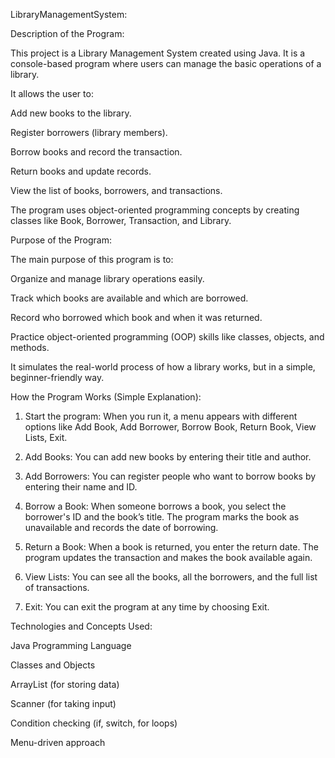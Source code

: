 LibraryManagementSystem:

Description of the Program:

This project is a Library Management System created using Java.
It is a console-based program where users can manage the basic operations of a library.

It allows the user to:

Add new books to the library.

Register borrowers (library members).

Borrow books and record the transaction.

Return books and update records.

View the list of books, borrowers, and transactions.


The program uses object-oriented programming concepts by creating classes like Book, Borrower, Transaction, and Library.



Purpose of the Program:

The main purpose of this program is to:

Organize and manage library operations easily.

Track which books are available and which are borrowed.

Record who borrowed which book and when it was returned.

Practice object-oriented programming (OOP) skills like classes, objects, and methods.


It simulates the real-world process of how a library works, but in a simple, beginner-friendly way.



How the Program Works (Simple Explanation):

1. Start the program:
When you run it, a menu appears with different options like Add Book, Add Borrower, Borrow Book, Return Book, View Lists, Exit.


2. Add Books:
You can add new books by entering their title and author.


3. Add Borrowers:
You can register people who want to borrow books by entering their name and ID.


4. Borrow a Book:
When someone borrows a book, you select the borrower's ID and the book’s title.
The program marks the book as unavailable and records the date of borrowing.


5. Return a Book:
When a book is returned, you enter the return date.
The program updates the transaction and makes the book available again.


6. View Lists:
You can see all the books, all the borrowers, and the full list of transactions.


7. Exit:
You can exit the program at any time by choosing Exit.




Technologies and Concepts Used:

Java Programming Language

Classes and Objects

ArrayList (for storing data)

Scanner (for taking input)

Condition checking (if, switch, for loops)

Menu-driven approach



